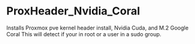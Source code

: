 # ProxHeader_Nvidia_Coral
Installs Proxmox pve kernel header install, Nvidia Cuda, and M.2 Google Coral
This will detect if your in root or a user in a sudo group.
